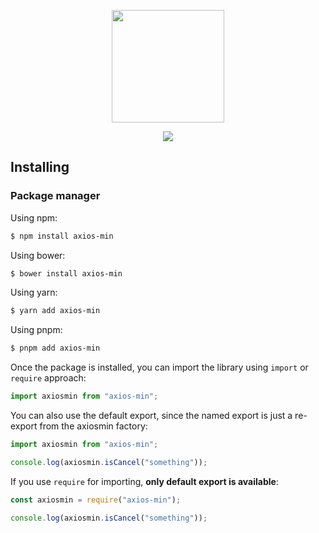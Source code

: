 <p align="center"><img height="180" src="https://github.com/ligdy7/axios-min/assets/26371465/a438f5f4-283a-4343-b782-53ce37d3dc12"></p>

<p align="center">
  <a href="https://www.npmjs.com/package/swr-min"><img src="https://img.shields.io/badge/LICENSE-MIT-blue"></a>
</p>

## Installing

### Package manager

Using npm:

```bash
$ npm install axios-min
```

Using bower:

```bash
$ bower install axios-min
```

Using yarn:

```bash
$ yarn add axios-min
```

Using pnpm:

```bash
$ pnpm add axios-min
```

Once the package is installed, you can import the library using `import` or `require` approach:

```js
import axiosmin from "axios-min";
```

You can also use the default export, since the named export is just a re-export from the axiosmin factory:

```js
import axiosmin from "axios-min";

console.log(axiosmin.isCancel("something"));
```

If you use `require` for importing, **only default export is available**:

```js
const axiosmin = require("axios-min");

console.log(axiosmin.isCancel("something"));
```
